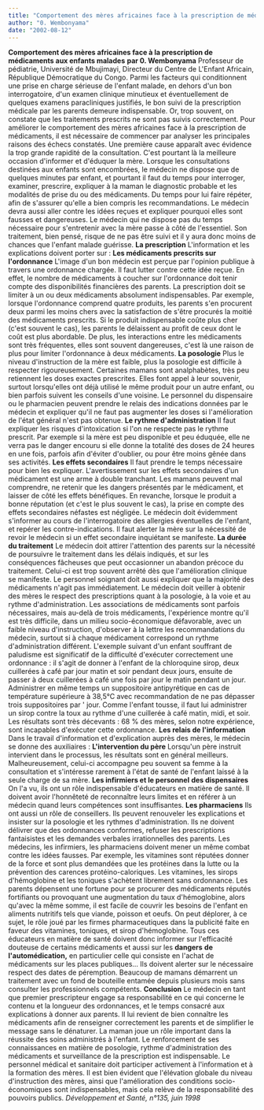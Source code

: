 ```yaml
---
title: "Comportement des mères africaines face à la prescription de médicaments aux enfants malades"
author: "0. Wembonyama"
date: "2002-08-12"
---
```


**Comportement des mères africaines face à la prescription de médicaments aux enfants malades** **par 0. Wembonyama** Professeur de pédiatrie, Université de Mbujimayi, Directeur du Centre de L'Enfant Africain, République Démocratique du Congo. Parmi les facteurs qui conditionnent une prise en charge sérieuse de l'enfant malade, en dehors d'un bon interrogatoire, d'un examen clinique minutieux et éventuellement de quelques examens paracliniques justifiés, le bon suivi de la prescription médicale par les parents demeure indispensable. Or, trop souvent, on constate que les traitements prescrits ne sont pas suivis correctement. Pour améliorer le comportement des mères africaines face à la prescription de médicaments, il est nécessaire de commencer par analyser les principales raisons des échecs constatés. Une première cause apparaît avec évidence la trop grande rapidité de la consultation. C'est pourtant là la meilleure occasion d'informer et d'éduquer la mère. Lorsque les consultations destinées aux enfants sont encombrées, le médecin ne dispose que de quelques minutes par enfant, et pourtant il faut du temps pour interroger, examiner, prescrire, expliquer à la maman le diagnostic probable et les modalités de prise du ou des médicaments. Du temps pour lui faire répéter, afin de s'assurer qu'elle a bien compris les recommandations. Le médecin devra aussi aller contre les idées reçues et expliquer pourquoi elles sont fausses et dangereuses. Le médecin qui ne dispose pas du temps nécessaire pour s'entretenir avec la mère passe à côté de l'essentiel. Son traitement, bien pensé, risque de ne pas être suivi et il y aura donc moins de chances que l'enfant malade guérisse. **La prescription** L'information et les explications doivent porter sur : **Les médicaments prescrits sur l'ordonnance** L'image d'un bon médecin est perçue par l'opinion publique à travers une ordonnance chargée. Il faut lutter contre cette idée reçue. En effet, le nombre de médicaments à coucher sur l'ordonnance doit tenir compte des disponibilités financières des parents. La prescription doit se limiter à un ou deux médicaments absolument indispensables. Par exemple, lorsque l'ordonnance comprend quatre produits, les parents s'en procurent deux parmi les moins chers avec la satisfaction de s'être procurés la moitié des médicaments prescrits. Si le produit indispensable coûte plus cher (c'est souvent le cas), les parents le délaissent au profit de ceux dont le coût est plus abordable. De plus, les interactions entre les médicaments sont très fréquentes, elles sont souvent dangereuses, c'est là une raison de plus pour limiter l'ordonnance à deux médicaments. **La posologie** Plus le niveau d'instruction de la mère est faible, plus la posologie est difficile à respecter rigoureusement. Certaines mamans sont analphabètes, très peu retiennent les doses exactes prescrites. Elles font appel à leur souvenir, surtout lorsqu'elles ont déjà utilisé le même produit pour un autre enfant, ou bien parfois suivent les conseils d'une voisine. Le personnel du dispensaire ou le pharmacien peuvent prendre le relais des indications données par le médecin et expliquer qu'il ne faut pas augmenter les doses si l'amélioration de l'état général n'est pas obtenue. **Le rythme d'administration** Il faut expliquer les risques d'intoxication si l'on ne respecte pas le rythme prescrit. Par exemple si la mère est peu disponible et peu éduquée, elle ne verra pas le danger encouru si elle donne la totalité des doses de 24 heures en une fois, parfois afin d'éviter d'oublier, ou pour être moins gênée dans ses activités. **Les effets secondaires** Il faut prendre le temps nécessaire pour bien les expliquer. L'avertissement sur les effets secondaires d'un médicament est une arme à double tranchant. Les mamans peuvent mal comprendre, ne retenir que les dangers présentés par le médicament, et laisser de côté les effets bénéfiques. En revanche, lorsque le produit a bonne réputation (et c'est le plus souvent le cas), la prise en compte des effets secondaires néfastes est négligée. Le médecin doit évidemment s'informer au cours de l'interrogatoire des allergies éventuelles de l'enfant, et repérer les contre-indications. Il faut alerter la mère sur la nécessité de revoir le médecin si un effet secondaire inquiétant se manifeste. **La durée du traitement** Le médecin doit attirer l'attention des parents sur la nécessité de poursuivre le traitement dans les délais indiqués, et sur les conséquences fâcheuses que peut occasionner un abandon précoce du traitement. Celui-ci est trop souvent arrêté dès que l'amélioration clinique se manifeste. Le personnel soignant doit aussi expliquer que la majorité des médicaments n'agit pas immédiatement. Le médecin doit veiller à obtenir des mères le respect des prescriptions quant à la posologie, à la voie et au rythme d'administration. Les associations de médicaments sont parfois nécessaires, mais au-delà de trois médicaments, l'expérience montre qu'il est très difficile, dans un milieu socio-économique défavorable, avec un faible niveau d'instruction, d'observer à la lettre les recommandations du médecin, surtout si à chaque médicament correspond un rythme d'administration différent. L'exemple suivant d'un enfant souffrant de paludisme est significatif de la difficulté d'exécuter correctement une ordonnance : il s'agit de donner à l'enfant de la chloroquine sirop, deux cuillerées à café par jour matin et soir pendant deux jours, ensuite de passer à deux cuillerées à café une fois par jour le matin pendant un jour. Administrer en même temps un suppositoire antipyrétique en cas de température supérieure à 38,5°C avec recommandation de ne pas dépasser trois suppositoires par ' jour. Comme l'enfant tousse, il faut lui administrer un sirop contre la toux au rythme d'une cuillerée à café matin, midi, et soir. Les résultats sont très décevants : 68 % des mères, selon notre expérience, sont incapables d'exécuter cette ordonnance. **Les relais de l'information** Dans le travail d'information et d'explication auprès des mères, le médecin se donne des auxiliaires : **L'intervention du père** Lorsqu'un père instruit intervient dans le processus, les résultats sont en général meilleurs. Malheureusement, celui-ci accompagne peu souvent sa femme à la consultation et s'intéresse rarement à l'état de santé de l'enfant laissé à la seule charge de sa mère. **Les infirmiers et le personnel** **des dispensaires** On l'a vu, ils ont un rôle indispensable d'éducateurs en matière de santé. Il doivent avoir l'honnêteté de reconnaître leurs limites et en référer à un médecin quand leurs compétences sont insuffisantes. **Les pharmaciens** Ils ont aussi un rôle de conseillers. Ils peuvent renouveler les explications et insister sur la posologie et les rythmes d'administration. Ils ne doivent délivrer que des ordonnances conformes, refuser les prescriptions fantaisistes et les demandes verbales irrationnelles des parents. Les médecins, les infirmiers, les pharmaciens doivent mener un même combat contre les idées fausses. Par exemple, les vitamines sont réputées donner de la force et sont plus demandées que les protéines dans la lutte ou la prévention des carences protéino-caloriques. Les vitamines, les sirops d'hémoglobine et les toniques s'achètent librement sans ordonnance. Les parents dépensent une fortune pour se procurer des médicaments réputés fortifiants ou provoquant une augmentation du taux d'hémoglobine, alors qu'avec la même somme, il est facile de couvrir les besoins de l'enfant en aliments nutritifs tels que viande, poisson et oeufs. On peut déplorer, à ce sujet, le rôle joué par les firmes pharmaceutiques dans la publicité faite en faveur des vitamines, toniques, et sirop d'hémoglobine. Tous ces éducateurs en matière de santé doivent donc informer sur l'efficacité douteuse de certains médicaments et aussi sur les **dangers** **de l'automédication,** en particulier celle qui consiste en l'achat de médicaments sur les places publiques... Ils doivent alerter sur le nécessaire respect des dates de péremption. Beaucoup de mamans démarrent un traitement avec un fond de bouteille entamée depuis plusieurs mois sans consulter les professionnels compétents. **Conclusion** Le médecin en tant que premier prescripteur engage sa responsabilité en ce qui concerne le contenu et la longueur des ordonnances, et le temps consacré aux explications à donner aux parents. Il lui revient de bien connaître les médicaments afin de renseigner correctement les parents et de simplifier le message sans le dénaturer. La maman joue un rôle important dans la réussite des soins administrés à l'enfant. Le renforcement de ses connaissances en matière de posologie, rythme d'administration des médicaments et surveillance de la prescription est indispensable. Le personnel médical et sanitaire doit participer activement à l'information et à la formation des mères. Il est bien évident que l'élévation globale du niveau d'instruction des mères, ainsi que l'amélioration des conditions socio-économiques sont indispensables, mais cela relève de la responsabilité des pouvoirs publics. _Développement et Santé, n°135, juin 1998_